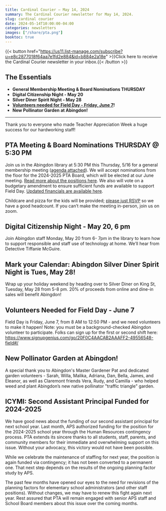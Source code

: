 ```yaml
---
title: Cardinal Courier — May 14, 2024
summary: The Cardinal Courier newsletter for May 14, 2024.
slug: cardinal courier
date: 2024-05-14T10:00:00-04:00
categories: newsletters
images: ["/share/pta.png"]
booktoc: true
---
```


{{< button href="https://us11.list-manage.com/subscribe?u=e8c2877018f64aa7e1fd2e884&id=b884e2a18e" >}}Click here to receive the Cardinal Courier newsletter in your inbox.{{< /button >}}

## The Essentials

- **General Membership Meeting & Board Nominations THURSDAY**
- **Digital Citizenship Night - May 20** 
- **Silver Diner Spirit Night - May 28** 
- **[Volunteers needed for Field Day - Friday, June 7](https://www.signupgenius.com/go/20F0C4AACAB2AAAFF2-49556548-field#/)!** 
- **New Pollinator Garden at Abingdon!** 

------

Thank you to everyone who made Teacher Appreciation Week a huge success for our hardworking staff! 

## PTA Meeting & Board Nominations THURSDAY @ 5:30 PM

Join us in the Abingdon library at 5:30 PM this Thursday, 5/16 for a general membership meeting ([agenda attached](/agendas/2024-05-16)). We will accept nominations from the floor for the 2024-2025 PTA Board, which will be elected at our June meeting. [Read more about the positions here](/2024/04/22/elections/). We also will vote on a budgetary amendment to ensure sufficient funds are available to support Field Day. [Updated financials are available here](/reports/2024-05-16_1.pdf). 

Childcare and pizza for the kids will be provided; [please just RSVP](https://docs.google.com/forms/d/e/1FAIpQLSfthsG7AfcW6CkMkt7YDQ-UwSS5biI3sEYVFNL_-ECe8sA-8w/viewform) so we have a good headcount. If you can’t make the meeting in-person, join us on zoom.

## Digital Citizenship Night - May 20, 6 pm

Join Abingdon staff Monday, May 20 from 6- 7pm in the library to learn how to support responsible and staff use of technology at home. We’ll hear from Detective Tiffanie McGuire. 

## Mark your Calendar: Abingdon Silver Diner Spirit Night is Tues, May 28!

Wrap up your holiday weekend by heading over to Silver Diner on King St, Tuesday, May 28 from 5-8 pm. 20% of proceeds from online and dine-in sales will benefit Abingdon! 

## Volunteers Needed for Field Day - June 7

Field Day is Friday, June 7, from 8 AM to 12:50 PM - and we need volunteers to make it happen! Note: you must be a background-checked Abingdon volunteer to participate. Folks can sign up for the first or second shift here: https://www.signupgenius.com/go/20F0C4AACAB2AAAFF2-49556548-field#/

## New Pollinator Garden at Abingdon!

A special thank you to Abingdon's Master Gardener Pat and dedicated garden volunteers - Sarah, Willa, Malika, Adriana, Dan, Bella, James, and Eleanor, as well as Claremont friends Vera, Rudy, and Camilla - who helped weed and plant Abingdon’s new native pollinator "traffic triangle" garden.

## ICYMI: Second Assistant Principal Funded for 2024-2025

We have good news about the funding of our second assistant principal for next school year. Last month, APS authorized funding for the position for the 2024-2025 school year through the Human Resources contingency process. PTA extends its sincere thanks to all students, staff, parents, and community members for their immediate and overwhelming support on this issue. Without your advocacy, this victory would not have been possible. 

While we celebrate the maintenance of staffing for next year, the position is again funded via contingency; it has not been converted to a permanent one. That next step depends on the results of the ongoing planning factor study by APS.

The past few months have opened our eyes to the need for revisions of the planning factors for elementary school administrators (and other staff positions). Without changes, we may have to renew this fight again next year. Rest assured that PTA will remain engaged with senior APS staff and School Board members about this issue over the coming months. 